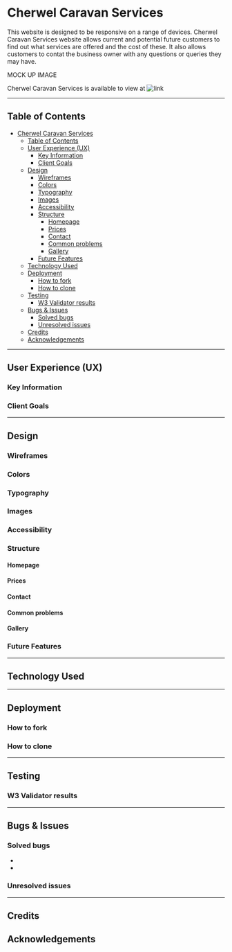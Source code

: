 # Cherwel Caravan Services

This website is designed to be responsive on a range of devices. Cherwel Caravan Services website allows current and potential future customers to find out what services are offered and the cost of these. It also allows customers to contat the business owner with any questions or queries they may have. 

MOCK UP IMAGE

Cherwel Caravan Services is available to view at ![link]()
***

## Table of Contents

- [Cherwel Caravan Services](#cherwel-caravan-services)
  - [Table of Contents](#table-of-contents)
  - [User Experience (UX)](#user-experience-ux)
    - [Key Information](#key-information)
    - [Client Goals](#client-goals)
  - [Design](#design)
    - [Wireframes](#wireframes)
    - [Colors](#colors)
    - [Typography](#typography)
    - [Images](#images)
    - [Accessibility](#accessibility)
    - [Structure](#structure)
      - [Homepage](#homepage)
      - [Prices](#prices)
      - [Contact](#contact)
      - [Common problems](#common-problems)
      - [Gallery](#gallery)
    - [Future Features](#future-features)
  - [Technology Used](#technology-used)
  - [Deployment](#deployment)
    - [How to fork](#how-to-fork)
    - [How to clone](#how-to-clone)
  - [Testing](#testing)
    - [W3 Validator results](#w3-validator-results)
  - [Bugs \& Issues](#bugs--issues)
    - [Solved bugs](#solved-bugs)
    - [Unresolved issues](#unresolved-issues)
  - [Credits](#credits)
  - [Acknowledgements](#acknowledgements)

***

## User Experience (UX)

### Key Information

### Client Goals

***

## Design

### Wireframes 

### Colors

### Typography

### Images

### Accessibility

### Structure

#### Homepage 

#### Prices

#### Contact 

#### Common problems

#### Gallery

### Future Features

***

## Technology Used

***

## Deployment

### How to fork

### How to clone

***

## Testing

### W3 Validator results

***

## Bugs & Issues

### Solved bugs

- 
-

### Unresolved issues

***

## Credits

## Acknowledgements

